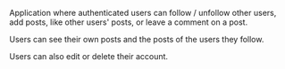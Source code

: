 Application where authenticated users can follow / unfollow other users, add posts, like other users' posts, or leave a comment on a post.

Users can see their own posts and the posts of the users they follow.

Users can also edit or delete their account.
